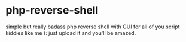 # php-reverse-shell
 simple but really badass php reverse shell with GUI for all of you script kiddies like me (:
 just upload it and you'll be amazed.
 
